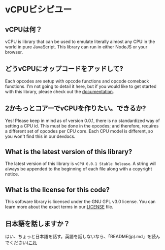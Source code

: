 # vCPUビシピユー

## vCPUは何？
vCPU is library that can be used to emulate literally almost any CPU in the world in pure JavaScript. This library can run in either NodeJS or your browser.

## どうvCPUにオップコードをアッドして?
Each opcodes are setup with opcode functions and opcode comeback functions.
I'm not going to detail it here, but if you would like to get started with this library, please check out the [documentation](/devdocs/en).

## 2かもっとコアーでvCPUを作りたい。できるか?
Yes! Please keep in mind as of version 0.0.1, there is no standardized way of setting a CPU id.
This must be done in the opcodes; and therefore, requires a different set of opcodes per CPU core.
Each CPU model is different, so you won't find this in our devdocs.

## What is the latest version of this library?
The latest version of this library is `vCPU 0.0.1 Stable Release`. A string will always be appended to the beginning of each file along with a copyright notice.

## What is the license for this code?
This software library is licensed under the GNU GPL v3.0 license. You can learn more about the exact terms in our [LICENSE](/LICENSE) file.

## 日本語を話しますか？
はい、ちょっと日本語を話す。英語を話しないなら、「README(jp).md」を読んでください([これ](/README(jp).md)
